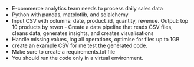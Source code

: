 - E-commerce analytics team needs to process daily sales data
- Python with pandas, matplotlib, and sqlalchemy 
- Input CSV with columns: date, product_id, quantity, revenue. Output: top 10 products by reven - Create a data pipeline that reads CSV files, cleans data, generates insights, and creates visualisations
- Handle missing values, log all operations, optimise for files up to 1GB
- create an example CSV for me test the generated code. 
- Make sure to create a requirements.txt file 
- You should run the code only in a virtual environment. 